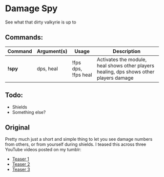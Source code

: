 # Damage Spy
See what that dirty valkyrie is up to

## Commands:

Command | Argument(s) | Usage | Description
---|---|---|---
**!spy** | dps, heal | !fps dps, !fps heal | Activates the module, heal shows other players healing, dps shows other players damage

## Todo: 
* Shields
* Something else?

## Original
Pretty much just a short and simple thing to let you see damage numbers from
others, or from yourself during shields. I teased this across three YouTube
videos posted on my tumblr:
- [Teaser 1](https://komyou.tumblr.com/post/87682973110)
- [Teaser 2](https://komyou.tumblr.com/post/87683014525)
- [Teaser 3](https://komyou.tumblr.com/post/87683204315)
